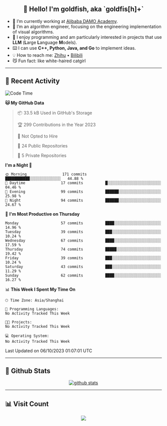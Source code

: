 
<h2 align="center">👋 Hello! I'm goldfish, aka `goldfis[h]+`</h2>

- 📍 I’m currently working at [Alibaba DAMO Academy](https://damo.alibaba.com/).  
- 🌱 I’m an algorithm engineer, focusing on the engineering implementation of visual algorithms.  
- 💬 I enjoy programming and am particularly interested in projects that use **LLM** (**L**arge **L**anguage **M**odels).   
- ⌨️ I can use **C++, Python, Java, and Go** to implement ideas.  
- 💡 How to reach me: [Zhihu](https://www.zhihu.com/people/goldfishh) • [Bilibili](https://space.bilibili.com/11349246)  
- 😼 Fun fact: like white-haired catgirl  

-------

## 🔧 Recent Activity

<!--START_SECTION:waka-->
![Code Time](http://img.shields.io/badge/Code%20Time-13%20hrs%2028%20mins-blue)

**🐱 My GitHub Data** 

> 📦 33.5 kB Used in GitHub's Storage 
 > 
> 🏆 299 Contributions in the Year 2023
 > 
> 🚫 Not Opted to Hire
 > 
> 📜 24 Public Repositories 
 > 
> 🔑 5 Private Repositories 
 > 
**I'm a Night 🦉** 

```text
🌞 Morning                171 commits         ███████████░░░░░░░░░░░░░░   44.88 % 
🌆 Daytime                17 commits          █░░░░░░░░░░░░░░░░░░░░░░░░   04.46 % 
🌃 Evening                99 commits          ██████░░░░░░░░░░░░░░░░░░░   25.98 % 
🌙 Night                  94 commits          ██████░░░░░░░░░░░░░░░░░░░   24.67 % 
```
📅 **I'm Most Productive on Thursday** 

```text
Monday                   57 commits          ████░░░░░░░░░░░░░░░░░░░░░   14.96 % 
Tuesday                  39 commits          ███░░░░░░░░░░░░░░░░░░░░░░   10.24 % 
Wednesday                67 commits          ████░░░░░░░░░░░░░░░░░░░░░   17.59 % 
Thursday                 74 commits          █████░░░░░░░░░░░░░░░░░░░░   19.42 % 
Friday                   39 commits          ███░░░░░░░░░░░░░░░░░░░░░░   10.24 % 
Saturday                 43 commits          ███░░░░░░░░░░░░░░░░░░░░░░   11.29 % 
Sunday                   62 commits          ████░░░░░░░░░░░░░░░░░░░░░   16.27 % 
```


📊 **This Week I Spent My Time On** 

```text
🕑︎ Time Zone: Asia/Shanghai

💬 Programming Languages: 
No Activity Tracked This Week

🐱‍💻 Projects: 
No Activity Tracked This Week

💻 Operating System: 
No Activity Tracked This Week
```


 Last Updated on 06/10/2023 01:07:01 UTC
<!--END_SECTION:waka-->

-------

## 📆 Github Stats

<p align="center">
    <a href="https://github.com/anuraghazra/github-readme-stats">
      <img src="https://github-readme-stats.vercel.app/api?username=goldfishh&show_icons=true&theme=dracula" alt="github stats" />
    </a>
</p>

-------

## 📊 Visit Count

<p align="center">
  <a href="https://count.getloli.com/"><img src="https://count.getloli.com/get/@:goldfishh?theme=rule34"></a>
</p>
